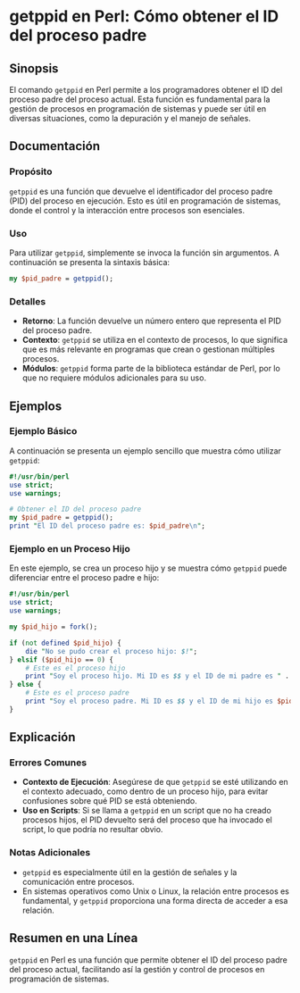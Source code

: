 <!--
Meta Description: # getppid en Perl: Cómo obtener el ID del proceso padre ## Sinopsis El comando `getppid` en Perl permite a los programadores obtener el ID del proceso...
Meta Keywords: proceso, getppid, que, del, padre
-->

# getppid en Perl: Cómo obtener el ID del proceso padre

## Sinopsis
El comando `getppid` en Perl permite a los programadores obtener el ID del proceso padre del proceso actual. Esta función es fundamental para la gestión de procesos en programación de sistemas y puede ser útil en diversas situaciones, como la depuración y el manejo de señales.

## Documentación
### Propósito
`getppid` es una función que devuelve el identificador del proceso padre (PID) del proceso en ejecución. Esto es útil en programación de sistemas, donde el control y la interacción entre procesos son esenciales.

### Uso
Para utilizar `getppid`, simplemente se invoca la función sin argumentos. A continuación se presenta la sintaxis básica:

```perl
my $pid_padre = getppid();
```

### Detalles
- **Retorno**: La función devuelve un número entero que representa el PID del proceso padre.
- **Contexto**: `getppid` se utiliza en el contexto de procesos, lo que significa que es más relevante en programas que crean o gestionan múltiples procesos.
- **Módulos**: `getppid` forma parte de la biblioteca estándar de Perl, por lo que no requiere módulos adicionales para su uso.

## Ejemplos
### Ejemplo Básico
A continuación se presenta un ejemplo sencillo que muestra cómo utilizar `getppid`:

```perl
#!/usr/bin/perl
use strict;
use warnings;

# Obtener el ID del proceso padre
my $pid_padre = getppid();
print "El ID del proceso padre es: $pid_padre\n";
```

### Ejemplo en un Proceso Hijo
En este ejemplo, se crea un proceso hijo y se muestra cómo `getppid` puede diferenciar entre el proceso padre e hijo:

```perl
#!/usr/bin/perl
use strict;
use warnings;

my $pid_hijo = fork();

if (not defined $pid_hijo) {
    die "No se pudo crear el proceso hijo: $!";
} elsif ($pid_hijo == 0) {
    # Este es el proceso hijo
    print "Soy el proceso hijo. Mi ID es $$ y el ID de mi padre es " . getppid() . "\n";
} else {
    # Este es el proceso padre
    print "Soy el proceso padre. Mi ID es $$ y el ID de mi hijo es $pid_hijo\n";
}
```

## Explicación
### Errores Comunes
- **Contexto de Ejecución**: Asegúrese de que `getppid` se esté utilizando en el contexto adecuado, como dentro de un proceso hijo, para evitar confusiones sobre qué PID se está obteniendo.
- **Uso en Scripts**: Si se llama a `getppid` en un script que no ha creado procesos hijos, el PID devuelto será del proceso que ha invocado el script, lo que podría no resultar obvio.

### Notas Adicionales
- `getppid` es especialmente útil en la gestión de señales y la comunicación entre procesos.
- En sistemas operativos como Unix o Linux, la relación entre procesos es fundamental, y `getppid` proporciona una forma directa de acceder a esa relación.

## Resumen en una Línea
`getppid` en Perl es una función que permite obtener el ID del proceso padre del proceso actual, facilitando así la gestión y control de procesos en programación de sistemas.